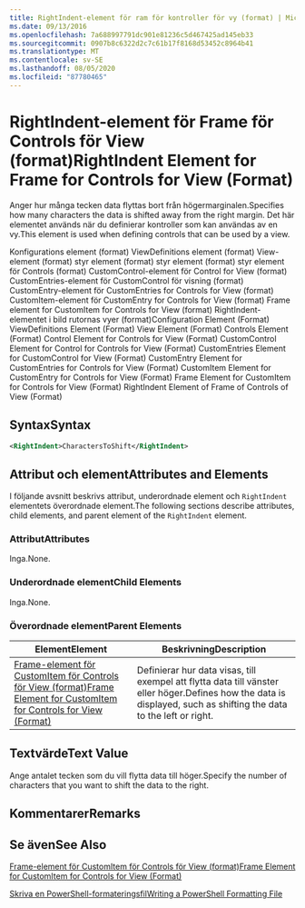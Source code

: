 ```yaml
---
title: RightIndent-element för ram för kontroller för vy (format) | Microsoft Docs
ms.date: 09/13/2016
ms.openlocfilehash: 7a688997791dc901e81236c5d467425ad145eb33
ms.sourcegitcommit: 0907b8c6322d2c7c61b17f8168d53452c8964b41
ms.translationtype: MT
ms.contentlocale: sv-SE
ms.lasthandoff: 08/05/2020
ms.locfileid: "87780465"
---
```

# <a name="rightindent-element-for-frame-for-controls-for-view-format"></a><span data-ttu-id="c4232-102">RightIndent-element för Frame för Controls för View (format)</span><span class="sxs-lookup"><span data-stu-id="c4232-102">RightIndent Element for Frame for Controls for View (Format)</span></span>

<span data-ttu-id="c4232-103">Anger hur många tecken data flyttas bort från högermarginalen.</span><span class="sxs-lookup"><span data-stu-id="c4232-103">Specifies how many characters the data is shifted away from the right margin.</span></span> <span data-ttu-id="c4232-104">Det här elementet används när du definierar kontroller som kan användas av en vy.</span><span class="sxs-lookup"><span data-stu-id="c4232-104">This element is used when defining controls that can be used by a view.</span></span>

<span data-ttu-id="c4232-105">Konfigurations element (format) ViewDefinitions element (format) View-element (format) styr element (format) styr element (format) styr element för Controls (format) CustomControl-element för Control for View (format) CustomEntries-element för CustomControl för visning (format) CustomEntry-element för CustomEntries for Controls for View (format) CustomItem-element för CustomEntry for Controls for View (format) Frame element for CustomItem for Controls for View (format) RightIndent-elementet i bild rutornas vyer (format)</span><span class="sxs-lookup"><span data-stu-id="c4232-105">Configuration Element (Format) ViewDefinitions Element (Format) View Element (Format) Controls Element (Format) Control Element for Controls for View (Format) CustomControl Element for Control for Controls for View (Format) CustomEntries Element for CustomControl for View (Format) CustomEntry Element for CustomEntries for Controls for View (Format) CustomItem Element for CustomEntry for Controls for View (Format) Frame Element for CustomItem for Controls for View (Format) RightIndent Element of Frame of Controls of View (Format)</span></span>

## <a name="syntax"></a><span data-ttu-id="c4232-106">Syntax</span><span class="sxs-lookup"><span data-stu-id="c4232-106">Syntax</span></span>

```xml
<RightIndent>CharactersToShift</RightIndent>
```

## <a name="attributes-and-elements"></a><span data-ttu-id="c4232-107">Attribut och element</span><span class="sxs-lookup"><span data-stu-id="c4232-107">Attributes and Elements</span></span>

<span data-ttu-id="c4232-108">I följande avsnitt beskrivs attribut, underordnade element och `RightIndent` elementets överordnade element.</span><span class="sxs-lookup"><span data-stu-id="c4232-108">The following sections describe attributes, child elements, and parent element of the `RightIndent` element.</span></span>

### <a name="attributes"></a><span data-ttu-id="c4232-109">Attribut</span><span class="sxs-lookup"><span data-stu-id="c4232-109">Attributes</span></span>

<span data-ttu-id="c4232-110">Inga.</span><span class="sxs-lookup"><span data-stu-id="c4232-110">None.</span></span>

### <a name="child-elements"></a><span data-ttu-id="c4232-111">Underordnade element</span><span class="sxs-lookup"><span data-stu-id="c4232-111">Child Elements</span></span>

<span data-ttu-id="c4232-112">Inga.</span><span class="sxs-lookup"><span data-stu-id="c4232-112">None.</span></span>

### <a name="parent-elements"></a><span data-ttu-id="c4232-113">Överordnade element</span><span class="sxs-lookup"><span data-stu-id="c4232-113">Parent Elements</span></span>

|<span data-ttu-id="c4232-114">Element</span><span class="sxs-lookup"><span data-stu-id="c4232-114">Element</span></span>|<span data-ttu-id="c4232-115">Beskrivning</span><span class="sxs-lookup"><span data-stu-id="c4232-115">Description</span></span>|
|-------------|-----------------|
|[<span data-ttu-id="c4232-116">Frame-element för CustomItem för Controls för View (format)</span><span class="sxs-lookup"><span data-stu-id="c4232-116">Frame Element for CustomItem for Controls for View (Format)</span></span>](./frame-element-for-customitem-for-controls-for-view-format.md)|<span data-ttu-id="c4232-117">Definierar hur data visas, till exempel att flytta data till vänster eller höger.</span><span class="sxs-lookup"><span data-stu-id="c4232-117">Defines how the data is displayed, such as shifting the data to the left or right.</span></span>|

## <a name="text-value"></a><span data-ttu-id="c4232-118">Textvärde</span><span class="sxs-lookup"><span data-stu-id="c4232-118">Text Value</span></span>

<span data-ttu-id="c4232-119">Ange antalet tecken som du vill flytta data till höger.</span><span class="sxs-lookup"><span data-stu-id="c4232-119">Specify the number of characters that you want to shift the data to the right.</span></span>

## <a name="remarks"></a><span data-ttu-id="c4232-120">Kommentarer</span><span class="sxs-lookup"><span data-stu-id="c4232-120">Remarks</span></span>

## <a name="see-also"></a><span data-ttu-id="c4232-121">Se även</span><span class="sxs-lookup"><span data-stu-id="c4232-121">See Also</span></span>

[<span data-ttu-id="c4232-122">Frame-element för CustomItem för Controls för View (format)</span><span class="sxs-lookup"><span data-stu-id="c4232-122">Frame Element for CustomItem for Controls for View (Format)</span></span>](./frame-element-for-customitem-for-controls-for-view-format.md)

[<span data-ttu-id="c4232-123">Skriva en PowerShell-formateringsfil</span><span class="sxs-lookup"><span data-stu-id="c4232-123">Writing a PowerShell Formatting File</span></span>](./writing-a-powershell-formatting-file.md)
